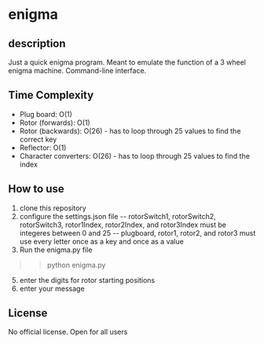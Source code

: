 # enigma

## description
Just a quick enigma program. Meant to emulate the function of a 3 wheel enigma machine. Command-line interface.

## Time Complexity
- Plug board: O(1)
- Rotor (forwards): O(1)
- Rotor (backwards): O(26) - has to loop through 25 values to find the correct key
- Reflector: O(1)
- Character converters: O(26) - has to loop through 25 values to find the index

## How to use
1. clone this repository
2. configure the settings.json file
-- rotorSwitch1, rotorSwitch2, rotorSwitch3, rotor1Index, rotor2Index, and rotor3Index must be integeres between 0 and 25
-- plugboard, rotor1, rotor2, and rotor3 must use every letter once as a key and once as a value
4. Run the enigma.py file
>> python enigma.py
5. enter the digits for rotor starting positions
6. enter your message

## License
No official license. Open for all users

